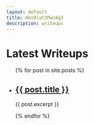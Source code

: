 ```yaml
---
layout: default
title: Abs0lut3Pwn4g3
description: writeups
---
```

<h1>Latest Writeups</h1>

<ul>
  {% for post in site.posts %}
    <li>
      <h2><a href="http://abs0lut3pwn4g3.github.io/writeups{{post.url}}">{{ post.title }}</a></h2>
      <p>{{ post.excerpt }}</p>
    </li>
  {% endfor %}
</ul>
